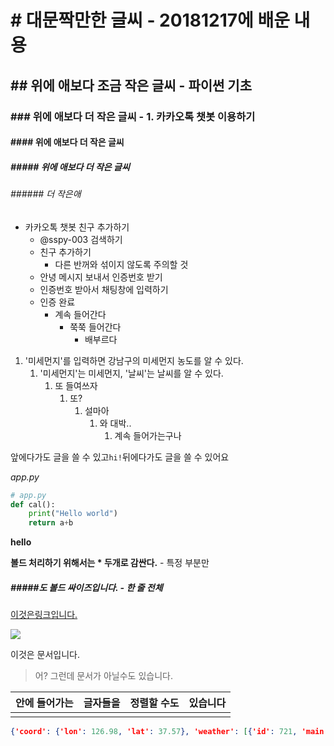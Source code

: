 # # 대문짝만한 글씨 - 20181217에 배운 내용

## ## 위에 애보다 조금 작은 글씨 - 파이썬 기초

### ### 위에 애보다 더 작은 글씨 - 1. 카카오톡 챗봇 이용하기

#### #### 위에 애보다 더 작은 글씨

##### ##### 위에 애보다 더 작은 글씨

###### ###### 더 작은애

- 카카오톡 챗봇 친구 추가하기
  - @sspy-003 검색하기
  - 친구 추가하기
    - 다른 반꺼와 섞이지 않도록 주의할 것
  - 안녕 메시지 보내서 인증번호 받기
  - 인증번호 받아서 채팅창에 입력하기
  - 인증 완료
    - 계속 들어간다
      - 쭉쭉 들어간다
        - 배부르다



1. '미세먼지'를 입력하면 강남구의 미세먼지 농도를 알 수 있다.
   1. '미세먼지'는 미세먼지, '날씨'는 날씨를 알 수 있다.
      1. 또 들여쓰자
         1. 또?
            1. 설마아
               1. 와 대박..
                  1. 계속 들어가는구나



앞에다가도 글을 쓸 수 있고`hi!`뒤에다가도 글을 쓸 수 있어요

*app.py*

```python
# app.py
def cal():
    print("Hello world")
    return a+b
```

**hello**

**볼드 처리하기 위해서는 * 두개로 감싼다.** - 특정 부분만

##### #####도 볼드 싸이즈입니다. - 한 줄 전체

[이것은링크입니다.](www.naver.com ) 

![](https://t1.daumcdn.net/thumb/R720x0/?fname=http://t1.daumcdn.net/brunch/service/guest/image/7pG7B6ck9SbySLXTheFyIzY_it4.JPG)

이것은 문서입니다.

>  어? 그런데 문서가 아닐수도 있습니다.



| 안에 들어가는 | 글자들을 | 정렬할 수도 | 있습니다 |
| :-----------: | :------: | :---------: | :------: |
|               |          |             |          |



```json
{'coord': {'lon': 126.98, 'lat': 37.57}, 'weather': [{'id': 721, 'main': 'Haze', 'description': '연무', 'icon': '50d'}], 'base': 'stations', 'main': {'temp': 279.11, 'pressure': 1018, 'humidity': 30, 'temp_min': 278.15, 'temp_max': 279.95}, 'visibility': 10000, 'wind': {'speed': 3.1, 'deg': 280}, 'clouds': {'all': 0}, 'dt': 1545026400, 'sys': {'type': 1, 'id': 8105, 'message': 0.0056, 'country': 'KR', 'sunrise': 1545000046, 'sunset': 1545034526}, 'id': 1835848, 'name': 'Seoul', 'cod': 200}
```

